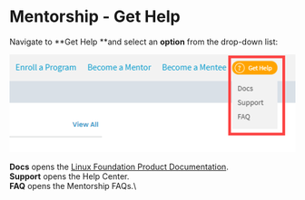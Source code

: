 # Mentorship - Get Help

Navigate to **Get Help **and select an **option** from the drop-down list:

![](../.gitbook/assets/mentorship-get-help.png)

**Docs** opens the [Linux Foundation Product Documentation](https://docs.linuxfoundation.org/lfx/mentorship).\
**Support** opens the Help Center.\
**FAQ** opens the Mentorship FAQs.\
